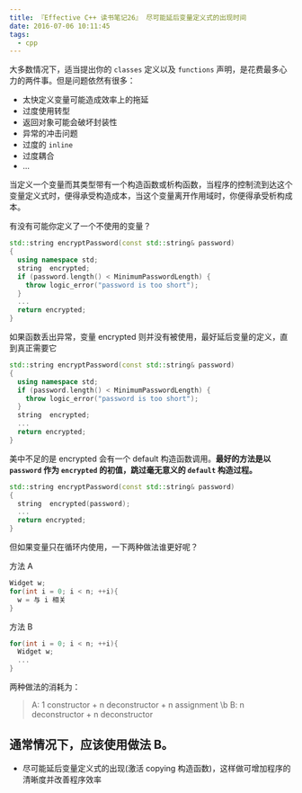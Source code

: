 ```yaml
---
title: 『Effective C++ 读书笔记26』 尽可能延后变量定义式的出现时间
date: 2016-07-06 10:11:45
tags:
  - cpp
---
```


大多数情况下，适当提出你的 `classes` 定义以及 `functions` 声明，是花费最多心力的两件事。但是问题依然有很多：

- 太快定义变量可能造成效率上的拖延
- 过度使用转型
- 返回对象可能会破坏封装性
- 异常的冲击问题
- 过度的 `inline`
- 过度耦合
- ...

<!-- more -->
当定义一个变量而其类型带有一个构造函数或析构函数，当程序的控制流到达这个变量定义式时，便得承受构造成本，当这个变量离开作用域时，你便得承受析构成本。

有没有可能你定义了一个不使用的变量？

```cpp
std::string encryptPassword(const std::string& password)
{
  using namespace std;
  string  encrypted;
  if (password.length() < MinimumPasswordLength) {
    throw logic_error("password is too short");
  }
  ...
  return encrypted;
}
```
如果函数丢出异常，变量 encrypted 则并没有被使用，最好延后变量的定义，直到真正需要它
```cpp
std::string encryptPassword(const std::string& password)
{
  using namespace std;
  if (password.length() < MinimumPasswordLength) {
    throw logic_error("password is too short");
  }
  string  encrypted;
  ...
  return encrypted;
}
```
美中不足的是 encrypted 会有一个 default 构造函数调用。**最好的方法是以 `password` 作为 `encrypted` 的初值，跳过毫无意义的 `default` 构造过程。**

```cpp
std::string encryptPassword(const std::string& password)
{
  string  encrypted(password);
  ...
  return encrypted;
}
```
但如果变量只在循环内使用，一下两种做法谁更好呢？

方法 A
```cpp
Widget w;
for(int i = 0; i < n; ++i){
  w = 与 i 相关
}
```
方法 B
```cpp
for(int i = 0; i < n; ++i){
  Widget w;
  ...
}
```
两种做法的消耗为：

> A: 1 constructor + n deconstructor + n assignment \b
> B: n deconstructor + n deconstructor

通常情况下，应该使用做法 B。
---
- 尽可能延后变量定义式的出现(激活 copying 构造函数)，这样做可增加程序的清晰度并改善程序效率
